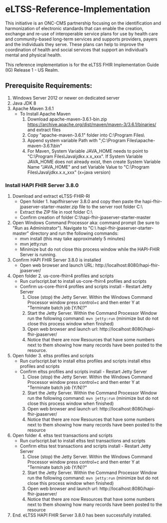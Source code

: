 # eLTSS-Reference-Implementation

This initiative is an ONC-CMS partnership focusing on the identification and harmonization of electronic standards that can enable the creation, exchange and re-use of interoperable service plans for use by health care and community-based long-term services and supports providers, payers and the individuals they serve. These plans can help to improve the coordination of health and social services that support an individual’s mental and physical health.

This reference implementation is for the eLTSS FHIR Implementation Guide (IG) Release 1 - US Realm.

## Prerequisite Requirements:
1.	Windows Server 2012 or newer on dedicated server
2.	Java JDK 8
3.	Apache Maven 3.6.1 
    * To Install Apache Maven
        1.	Download apache-maven-3.6.1-bin.zip https://archive.apache.org/dist/maven/maven-3/3.6.1/binaries/ and extract files
        2.	Copy "apache-maven-3.6.1" folder into C:\Program Files\
        3.	Append system variable Path with ";C:\Program Files\apache-maven-3.6.1\bin"
        4.	For Maven, System Variable JAVA_HOME needs to point to "C:\Program Files\Java\jdkx.x.x_xxx".  If System Variable JAVA_HOME does not already exist, then create System Variable Name "JAVA_HOME" and set Variable Value to "C:\Program Files\Java\jdkx.x.x_xxx" (x=java version)

### Install HAPI FHIR Server 3.8.0
1.	Download and extract eLTSS-FHIR-RI 
    * Open folder 1. hapifhirserver 3.8.0  and copy then paste the hapi-fhir-jpaserver-starter-master.zip file to the server root folder C:\
    * Extract the ZIP file in root folder C:\
    * Confirm creation of folder C:\hapi-fhir-jpaserver-starter-master
2. Open Windows Command Processor aka: command prompt (be sure to "Run as Administrator"). Navigate to "C:\ hapi-fhir-jpaserver-starter-master" directory and run the following commands:
    * mvn install (this may take approximately 5 minutes)
    * mvn jetty:run 
    * Minimize but do not close this process window while the HAPI-FHIR Server is running.
3. Confirm HAPI FHIR Server 3.8.0 is installed
    * Open web browser and launch URL: http://localhost:8080/hapi-fhir-jpaserver/
4. Open folder 2. us-core-fhirr4 profiles and scripts
    * Run curlscript.bat to install us-core-fhirr4 profiles and scripts
    * Confirm us-core-fhirr4 profiles and scripts install - Restart Jetty Server
        1. Close (stop) the Jetty Server. Within the Windows Command Processor window press control+c and then enter Y at "Terminate batch job [Y/N]?"
        2. Start the Jetty Server.  Within the Command Processor Window run the following command: `mvn jetty:run` (minimize but do not close this process window when finished)
        3. Open web browser and launch url: http://localhost:8080/hapi-fhir-jpaserver/
        4. Notice that there are now Resources that have some numbers next to them showing how many records have been posted to the resource.
5. Open folder 3. eltss profiles and scripts
    * Run curlscript.bat to install eltss profiles and scripts install eltss profiles and scripts
    * Confirm eltss profiles and scripts install - Restart Jetty Server 
        1. Close (stop) the Jetty Server. Within the Windows Command Processor window press control+c and then enter Y at "Terminate batch job (Y/N)?"
        2. Start the Jetty Server.  Within the Command Processor Window run the following command: `mvn jetty:run` (minimize but do not close this process window when finished)
        3. Open web browser and launch url: http://localhost:8080/hapi-fhir-jpaserver/
        4. Notice that there are now Resources that have some numbers next to them showing how many records have been posted to the resource
6. Open folder 4. eltss test transactions and scripts
    * Run curlscript.bat to install eltss test transactions and scripts
    * Confirm eltss test transactions and scripts install - Restart Jetty Server 
        1. Close (stop) the Jetty Server. Within the Windows Command Processor window press control+c and then enter Y at "Terminate batch job (Y/N)?"
        2. Start the Jetty Server.  Within the Command Processor Window run the following command: `mvn jetty:run` (minimize but do not close this process window when finished)
        3. Open web browser and launch url: http://localhost:8080/hapi-fhir-jpaserver/
        4. Notice that there are now Resources that have some numbers next to them showing how many records have been posted to the resource
7. End. eLTSS HAPI FHIR Server 3.8.0 has been successfully installed.  


